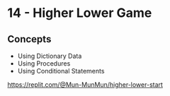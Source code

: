 # 14 - Higher Lower Game

## Concepts
* Using Dictionary Data
* Using Procedures
* Using Conditional Statements

https://replit.com/@Mun-MunMun/higher-lower-start
